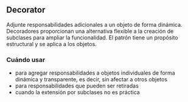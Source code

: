 ## Decorator

Adjunte responsabilidades adicionales a un objeto de forma dinámica. Decoradores
proporcionan una alternativa flexible a la creación de subclases para ampliar la funcionalidad.
El patrón tiene un propósito estructural y se aplica a los objetos.

### Cuándo usar
* para agregar responsabilidades a objetos individuales de forma dinámica y transparente, es decir, sin afectar a otros objetos
* para responsabilidades que pueden ser retiradas
* cuando la extensión por subclases no es práctica